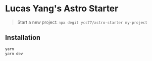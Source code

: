 # Lucas Yang's Astro Starter

> Start a new project: `npx degit ycs77/astro-starter my-project`

## Installation

```bash
yarn
yarn dev
```
